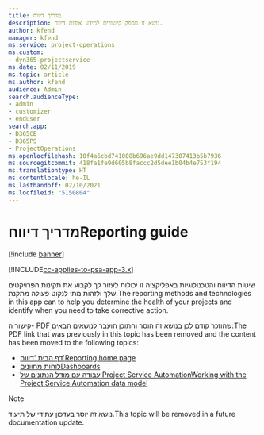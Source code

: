 ```yaml
---
title: מדריך דיווח
description: נושא זו מספק קישורים למידע אודות דיווח.
author: kfend
manager: kfend
ms.service: project-operations
ms.custom:
- dyn365-projectservice
ms.date: 02/11/2019
ms.topic: article
ms.author: kfend
audience: Admin
search.audienceType:
- admin
- customizer
- enduser
search.app:
- D365CE
- D365PS
- ProjectOperations
ms.openlocfilehash: 10f4a6cbd741008b696ae9dd147307413b5b7936
ms.sourcegitcommit: 418fa1fe9d605b8faccc2d5dee1b04b4e753f194
ms.translationtype: HT
ms.contentlocale: he-IL
ms.lasthandoff: 02/10/2021
ms.locfileid: "5150804"
---
```

# <a name="reporting-guide"></a><span data-ttu-id="7d201-103">מדריך דיווח</span><span class="sxs-lookup"><span data-stu-id="7d201-103">Reporting guide</span></span>

[!include [banner](../../includes/psa-now-project-operations.md)]

[!INCLUDE[cc-applies-to-psa-app-3.x](../../includes/cc-applies-to-psa-app-3x.md)]

<span data-ttu-id="7d201-104">שיטות הדיווח והטכנולוגיות באפליקציה זו יכולות לעזור לך לקבוע את תקינות הפרויקטים שלך ולזהות מתי לנקוט פעולה מתקנת.</span><span class="sxs-lookup"><span data-stu-id="7d201-104">The reporting methods and technologies in this app can to help you determine the health of your projects and identify when you need to take corrective action.</span></span> 

<span data-ttu-id="7d201-105">קישור ה- PDF שהוזכר קודם לכן בנושא זה הוסר והתוכן הועבר לנושאים הבאים:</span><span class="sxs-lookup"><span data-stu-id="7d201-105">The PDF link that was previously in this topic has been removed and the content has been moved to the following topics:</span></span>

- [<span data-ttu-id="7d201-106">דף הבית 'דיווח'</span><span class="sxs-lookup"><span data-stu-id="7d201-106">Reporting home page</span></span>](../reports-reporting-dynamics-365-project-service.md)
- [<span data-ttu-id="7d201-107">לוחות מחוונים</span><span class="sxs-lookup"><span data-stu-id="7d201-107">Dashboards</span></span>](../reports-dashboards.md)
- [<span data-ttu-id="7d201-108">עבודה עם מודל הנתונים של Project Service Automation</span><span class="sxs-lookup"><span data-stu-id="7d201-108">Working with the Project Service Automation data model</span></span>](../reports-working-project-service-data-model.md)

> [!NOTE]
> <span data-ttu-id="7d201-109">נושא זה יוסר בעדכון עתידי של תיעוד.</span><span class="sxs-lookup"><span data-stu-id="7d201-109">This topic will be removed in a future documentation update.</span></span> 
